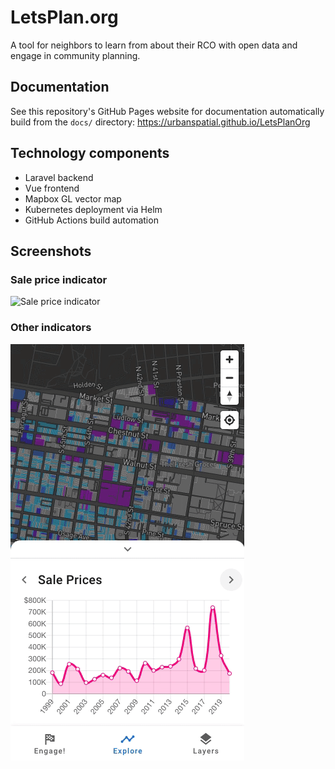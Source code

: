 # LetsPlan.org

A tool for neighbors to learn from about their RCO with open data and engage in community planning.

## Documentation

See this repository's GitHub Pages website for documentation automatically build from the `docs/` directory: <https://urbanspatial.github.io/LetsPlanOrg>

## Technology components

- Laravel backend
- Vue frontend
- Mapbox GL vector map
- Kubernetes deployment via Helm
- GitHub Actions build automation

## Screenshots

### Sale price indicator

![Sale price indicator](./screenshots/sale-price.gif)

### Other indicators

![Other indicator](./screenshots/indicators.gif)
